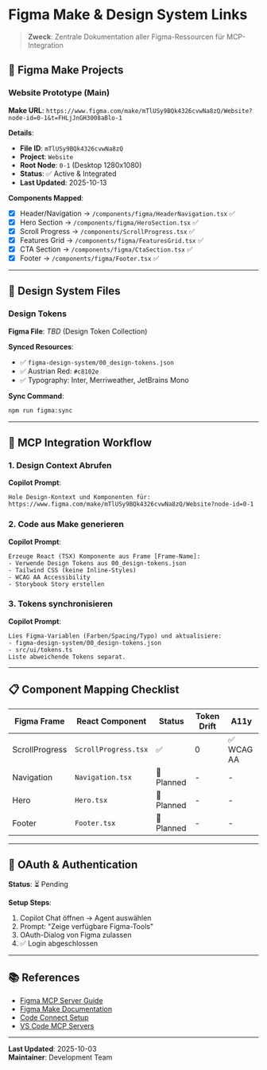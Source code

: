 # Figma Make & Design System Links

> **Zweck**: Zentrale Dokumentation aller Figma-Ressourcen für MCP-Integration

## 🎨 Figma Make Projects

### Website Prototype (Main)

**Make URL**: `https://www.figma.com/make/mTlUSy9BQk4326cvwNa8zQ/Website?node-id=0-1&t=FHLjJnGH3008aBlo-1`

**Details**:

- **File ID**: `mTlUSy9BQk4326cvwNa8zQ`
- **Project**: `Website`
- **Root Node**: `0-1` (Desktop 1280x1080)
- **Status**: ✅ Active & Integrated
- **Last Updated**: 2025-10-13

**Components Mapped**:

- [x] Header/Navigation → `/components/figma/HeaderNavigation.tsx` ✅
- [x] Hero Section → `/components/figma/HeroSection.tsx` ✅
- [x] Scroll Progress → `/components/ScrollProgress.tsx` ✅
- [x] Features Grid → `/components/figma/FeaturesGrid.tsx` ✅
- [x] CTA Section → `/components/figma/CtaSection.tsx` ✅
- [x] Footer → `/components/figma/Footer.tsx` ✅

---

## 🎨 Design System Files

### Design Tokens

**Figma File**: _TBD_ (Design Token Collection)

**Synced Resources**:

- ✅ `figma-design-system/00_design-tokens.json`
- ✅ Austrian Red: `#c8102e`
- ✅ Typography: Inter, Merriweather, JetBrains Mono

**Sync Command**:

```bash
npm run figma:sync
```

---

## 🔗 MCP Integration Workflow

### 1. Design Context Abrufen

**Copilot Prompt**:

```
Hole Design-Kontext und Komponenten für:
https://www.figma.com/make/mTlUSy9BQk4326cvwNa8zQ/Website?node-id=0-1
```

### 2. Code aus Make generieren

**Copilot Prompt**:

```
Erzeuge React (TSX) Komponente aus Frame [Frame-Name]:
- Verwende Design Tokens aus 00_design-tokens.json
- Tailwind CSS (keine Inline-Styles)
- WCAG AA Accessibility
- Storybook Story erstellen
```

### 3. Tokens synchronisieren

**Copilot Prompt**:

```
Lies Figma-Variablen (Farben/Spacing/Typo) und aktualisiere:
- figma-design-system/00_design-tokens.json
- src/ui/tokens.ts
Liste abweichende Tokens separat.
```

---

## 📋 Component Mapping Checklist

| Figma Frame    | React Component      | Status     | Token Drift | A11y       |
| -------------- | -------------------- | ---------- | ----------- | ---------- |
| ScrollProgress | `ScrollProgress.tsx` | ✅         | 0           | ✅ WCAG AA |
| Navigation     | `Navigation.tsx`     | 🔄 Planned | -           | -          |
| Hero           | `Hero.tsx`           | 🔄 Planned | -           | -          |
| Footer         | `Footer.tsx`         | 🔄 Planned | -           | -          |

---

## 🔐 OAuth & Authentication

**Status**: ⏳ Pending

**Setup Steps**:

1. Copilot Chat öffnen → Agent auswählen
2. Prompt: "Zeige verfügbare Figma-Tools"
3. OAuth-Dialog von Figma zulassen
4. ✅ Login abgeschlossen

---

## 📚 References

- [Figma MCP Server Guide](https://help.figma.com/hc/en-us/articles/32132100833559)
- [Figma Make Documentation](https://help.figma.com/hc/en-us/articles/31304412302231)
- [Code Connect Setup](https://developers.figma.com/docs/code-connect/)
- [VS Code MCP Servers](https://code.visualstudio.com/docs/copilot/customization/mcp-servers)

---

**Last Updated**: 2025-10-03  
**Maintainer**: Development Team
